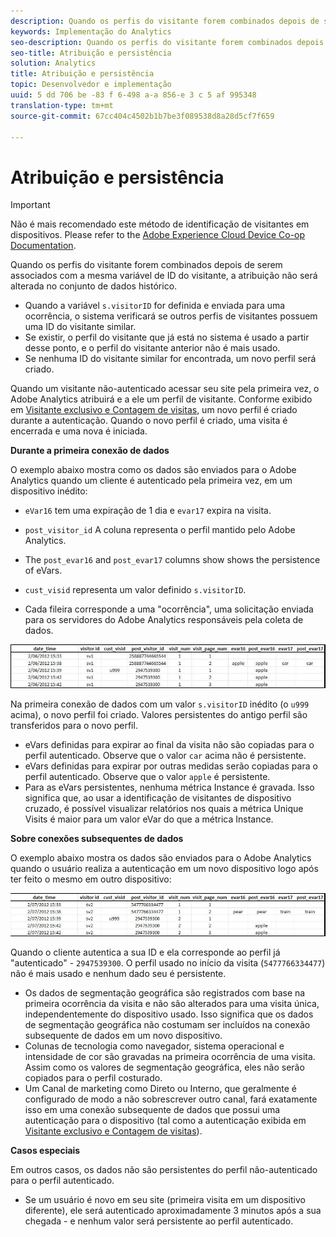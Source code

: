 ```yaml
---
description: Quando os perfis do visitante forem combinados depois de serem associados com a mesma variável de ID do visitante, a atribuição não será alterada no conjunto de dados histórico.
keywords: Implementação do Analytics
seo-description: Quando os perfis do visitante forem combinados depois de serem associados com a mesma variável de ID do visitante, a atribuição não será alterada no conjunto de dados histórico.
seo-title: Atribuição e persistência
solution: Analytics
title: Atribuição e persistência
topic: Desenvolvedor e implementação
uuid: 5 dd 706 be -83 f 6-498 a-a 856-e 3 c 5 af 995348
translation-type: tm+mt
source-git-commit: 67cc404c4502b1b7be3f089538d8a28d5cf7f659

---
```



# Atribuição e persistência

>[!IMPORTANT]
>
>Não é mais recomendado este método de identificação de visitantes em dispositivos. Please refer to the [Adobe Experience Cloud Device Co-op Documentation](https://marketing.adobe.com/resources/help/en_US/mcdc/).

Quando os perfis do visitante forem combinados depois de serem associados com a mesma variável de ID do visitante, a atribuição não será alterada no conjunto de dados histórico.

* Quando a variável `s.visitorID` for definida e enviada para uma ocorrência, o sistema verificará se outros perfis de visitantes possuem uma ID do visitante similar. 
* Se existir, o perfil do visitante que já está no sistema é usado a partir desse ponto, e o perfil do visitante anterior não é mais usado.
* Se nenhuma ID do visitante similar for encontrada, um novo perfil será criado.

Quando um visitante não-autenticado acessar seu site pela primeira vez, o Adobe Analytics atribuirá e a ele um perfil de visitante. Conforme exibido em [Visitante exclusivo e Contagem de visitas](../../../implement/js-implementation/xdevice-visid/xdevice-connecting.md#section_70330AB6724C4E419A4BD0BDD54641AC), um novo perfil é criado durante a autenticação. Quando o novo perfil é criado, uma visita é encerrada e uma nova é iniciada.

**Durante a primeira conexão de dados**

O exemplo abaixo mostra como os dados são enviados para o Adobe Analytics quando um cliente é autenticado pela primeira vez, em um dispositivo inédito:

* `eVar16` tem uma expiração de 1 dia e `evar17` expira na visita.

* `post_visitor_id` A coluna representa o perfil mantido pelo Adobe Analytics.
* The `post_evar16` and `post_evar17` columns show shows the persistence of eVars.

* `cust_visid` representa um valor definido `s.visitorID`.

* Cada fileira corresponde a uma "ocorrência", uma solicitação enviada para os servidores do Adobe Analytics responsáveis pela coleta de dados.

![](assets/xdevice_first.jpg)

Na primeira conexão de dados com um valor `s.visitorID` inédito (o `u999` acima), o novo perfil foi criado. Valores persistentes do antigo perfil são transferidos para o novo perfil.

* eVars definidas para expirar ao final da visita não são copiadas para o perfil autenticado. Observe que o valor `car` acima não é persistente.
* eVars definidas para expirar por outras medidas serão copiadas para o perfil autenticado. Observe que o valor `apple` é persistente.
* Para as eVars persistentes, nenhuma métrica Instance é gravada. Isso significa que, ao usar a identificação de visitantes de dispositivo cruzado, é possível visualizar relatórios nos quais a métrica Unique Visits é maior para um valor eVar do que a métrica Instance.

**Sobre conexões subsequentes de dados**

O exemplo abaixo mostra os dados são enviados para o Adobe Analytics quando o usuário realiza a autenticação em um novo dispositivo logo após ter feito o mesmo em outro dispositivo:

![](assets/xdevice-subsequent.jpg)

Quando o cliente autentica a sua ID e ela corresponde ao perfil já "autenticado" - `2947539300`. O perfil usado no início da visita (`5477766334477`) não é mais usado e nenhum dado seu é persistente.

* Os dados de segmentação geográfica são registrados com base na primeira ocorrência da visita e não são alterados para uma visita única, independentemente do dispositivo usado. Isso significa que os dados de segmentação geográfica não costumam ser incluídos na conexão subsequente de dados em um novo dispositivo.
* Colunas de tecnologia como navegador, sistema operacional e intensidade de cor são gravadas na primeira ocorrência de uma visita. Assim como os valores de segmentação geográfica, eles não serão copiados para o perfil costurado.
* Um Canal de marketing como Direto ou Interno, que geralmente é configurado de modo a não sobrescrever outro canal, fará exatamente isso em uma conexão subsequente de dados que possui uma autenticação para o dispositivo (tal como a autenticação exibida em [Visitante exclusivo e Contagem de visitas](../../../implement/js-implementation/xdevice-visid/xdevice-connecting.md#section_70330AB6724C4E419A4BD0BDD54641AC)).

**Casos especiais**

Em outros casos, os dados não são persistentes do perfil não-autenticado para o perfil autenticado.

* Se um usuário é novo em seu site (primeira visita em um dispositivo diferente), ele será autenticado aproximadamente 3 minutos após a sua chegada - e nenhum valor será persistente ao perfil autenticado.

